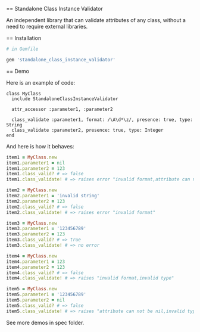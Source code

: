 == Standalone Class Instance Validator

An independent library that can validate attributes of any class, without a need to require external libraries.

== Installation

````ruby
# in Gemfile

gem 'standalone_class_instance_validator'
````

== Demo

Here is an example of code:
````
class MyClass
  include StandaloneClassInstanceValidator

  attr_accessor :parameter1, :parameter2

  class_validate :parameter1, format: /\A\d*\z/, presence: true, type: String
  class_validate :parameter2, presence: true, type: Integer
end

````

And here is how it behaves:
````ruby
item1 = MyClass.new
item1.parameter1 = nil
item1.parameter2 = 123
item1.class_valid? # => false
item1.class_validate! # => raises error "invalid format,attribute can not be nil,invalid type"

item2 = MyClass.new
item2.parameter1 = 'invalid string'
item2.parameter2 = 123
item2.class_valid? # => false
item2.class_validate! # => raises error "invalid format"

item3 = MyClass.new
item3.parameter1 = '123456789'
item3.parameter2 = 123
item3.class_valid? # => true
item3.class_validate! # => no error

item4 = MyClass.new
item4.parameter1 = 123
item4.parameter2 = 123
item4.class_valid? # => false
item4.class_validate! # => raises "invalid format,invalid type"

item5 = MyClass.new
item5.parameter1 = '123456789'
item5.parameter2 = nil
item5.class_valid? # => false
item5.class_validate! # => raises "attribute can not be nil,invalid type"
````

See more demos in spec folder.
